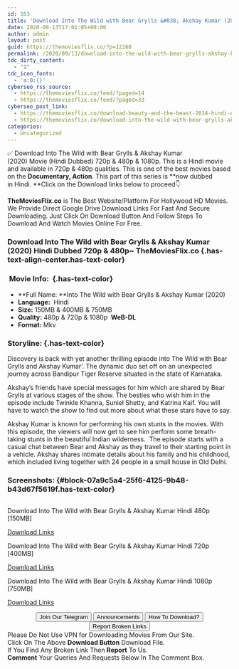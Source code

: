 ```yaml
---
id: 163
title: 'Download Into The Wild with Bear Grylls &#038; Akshay Kumar (2020) {Hindi Dubbed} 480p [150MB] || 720p [400MB] || 1080p [750MB]'
date: 2020-09-13T17:01:05+00:00
author: admin
layout: post
guid: https://themoviesflix.co/?p=12268
permalink: /2020/09/13/download-into-the-wild-with-bear-grylls-akshay-kumar-2020-hindi-dubbed-480p-150mb-720p-400mb-1080p-750mb/
tdc_dirty_content:
  - "1"
tdc_icon_fonts:
  - 'a:0:{}'
cyberseo_rss_source:
  - https://themoviesflix.co/feed/?paged=14
  - https://themoviesflix.co/feed/?paged=33
cyberseo_post_link:
  - https://themoviesflix.co/download-beauty-and-the-beast-2014-hindi-english-480p720p-1080p/
  - https://themoviesflix.co/download-into-the-wild-with-bear-grylls-akshay-kumar-hindi-480p-720p-1080p/
categories:
  - Uncategorized
---
```

✅ Download Into The Wild with Bear Grylls & Akshay Kumar (2020)&nbsp;Movie&nbsp;(Hindi Dubbed)&nbsp;720p&nbsp;&&nbsp;480p&nbsp;& 1080p. This is a Hindi movie and available in&nbsp;720p&nbsp;&&nbsp;480p&nbsp;qualities. This is one of the best movies based on the&nbsp;**Documentary, Action**. This part of this series is&nbsp;**now dubbed in&nbsp;Hindi.&nbsp;**Click on the Download links below to proceed👇

**TheMoviesFlix.co**&nbsp;is The Best Website/Platform For Hollywood HD Movies. We Provide Direct Google Drive Download Links For Fast And Secure Downloading. Just Click On Download Button And Follow Steps To Download And Watch Movies Online For Free.

### Download Into The Wild with Bear Grylls & Akshay Kumar (2020) Hindi Dubbed 720p & 480p~ TheMoviesFlix.co {.has-text-align-center.has-text-color}

### &nbsp;Movie Info:&nbsp; {.has-text-color}

  * **Full Name:&nbsp;**Into The Wild with Bear Grylls & Akshay Kumar (2020)
  * **Language:**&nbsp; Hindi
  * **Size:**&nbsp;150MB & 400MB & 750MB
  * **Quality:**&nbsp;480p & 720p & 1080p&nbsp;&nbsp;**WeB-DL**
  * **Format:**&nbsp;Mkv

### Storyline: {.has-text-color}

Discovery&nbsp;is back with yet another thrilling episode into&nbsp;The Wild with Bear Grylls and Akshay Kumar’. The dynamic duo set off on an unexpected journey across Bandipur Tiger Reserve situated in the state of Karnataka.

Akshay’s friends have special messages for him which are shared by Bear Grylls at various stages of the show. The besties who wish him in the episode include Twinkle Khanna, Suniel Shetty, and Katrina Kaif. You will have to watch the show to find out more about what these stars have to say.

Akshay Kumar is known for performing his own stunts in the movies. With this episode, the viewers will now get to see him perform some breath-taking stunts in the beautiful Indian wilderness.&nbsp; The episode starts with a casual chat between Bear and Akshay as they travel to their starting point in a vehicle. Akshay shares intimate details about his family and his childhood, which included living together with 24 people in a small house in Old Delhi.

### Screenshots: {#block-07a9c5a4-25f6-4125-9b48-b43d67f5619f.has-text-color}

<div class="wp-block-image">
  <figure class="aligncenter"><img src="https://i.imgur.com/X5ttZfv.jpg" alt /></figure>
</div>

<p class="has-text-align-center has-text-color has-medium-font-size">
  Download Into The Wild with Bear Grylls & Akshay Kumar Hindi 480p [150MB]
</p>

<span class="mb-center maxbutton-3-center"><span class="maxbutton-3-container mb-container"><a class="maxbutton-3 maxbutton maxbutton-post-button" target="_blank" rel="nofollow noopener noreferrer" href="https://coinquint.com/a10888/"><span class="mb-text">Download Links</span></a></span></span>

<p class="has-text-align-center has-text-color has-medium-font-size">
  Download Into The Wild with Bear Grylls & Akshay Kumar Hindi 720p [400MB]
</p>

<span class="mb-center maxbutton-3-center"><span class="maxbutton-3-container mb-container"><a class="maxbutton-3 maxbutton maxbutton-post-button" target="_blank" rel="nofollow noopener noreferrer" href="https://coinquint.com/a10900/"><span class="mb-text">Download Links</span></a></span></span>

<p class="has-text-align-center has-text-color has-medium-font-size">
  Download Into The Wild with Bear Grylls & Akshay Kumar Hindi 1080p [750MB]
</p>

<span class="mb-center maxbutton-3-center"><span class="maxbutton-3-container mb-container"><a class="maxbutton-3 maxbutton maxbutton-post-button" target="_blank" rel="nofollow noopener noreferrer" href="https://coinquint.com/a10902/"><span class="mb-text">Download Links</span></a></span></span>

<center>
</center>

<center>
  <a href="https://t.me/themoviesflixcom" target="_blank" data-wpel-link="external" rel="nofollow external noopener noreferrer"><button class="button button5">Join Our Telegram</button></a> <a href="https://themoviesflix.co/download-into-the-wild-with-bear-grylls-akshay-kumar-hindi-480p-720p-1080p/#" target="_blank" data-wpel-link="external" rel="nofollow external noopener noreferrer"><button class="button button5">Announcements</button></a> <a href="https://themoviesflix.com/how-to-download/" target="_blank" data-wpel-link="external" rel="nofollow external noopener noreferrer"><button class="button button5">How To Download?</button></a> <a href="https://themoviesflix.co/download-into-the-wild-with-bear-grylls-akshay-kumar-hindi-480p-720p-1080p/#" target="_blank" data-wpel-link="external" rel="nofollow external noopener noreferrer"><button class="button button5">Report Broken Links</button></a>
</center>

<div class="alert alert-danger">
  Please Do Not Use VPN for Downloading Movies From Our Site.
</div>

<div class="alert alert-success">
  Click On The Above <strong>Download Button</strong> Download File.
</div>

<div class="alert alert-warning">
  If You Find Any Broken Link Then <strong>Report</strong> To Us.
</div>

<div class="alert alert-info">
  <strong>Comment</strong> Your Queries And Requests Below In The Comment Box.
</div>